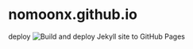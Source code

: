 # nomoonx.github.io
deploy 
![Build and deploy Jekyll site to GitHub Pages](https://github.com/nomoonx/nomoonx.github.io/workflows/Build%20and%20deploy%20Jekyll%20site%20to%20GitHub%20Pages/badge.svg?branch=master)
